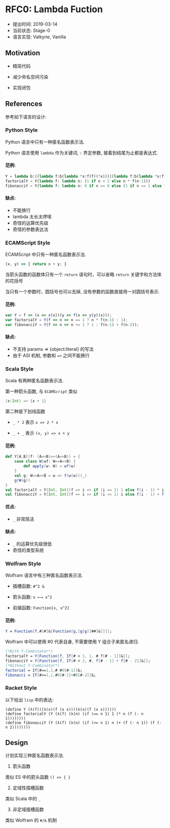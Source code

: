 RFC0: Lambda Fuction
====================

- 提出时间: 2019-03-14
- 当前状态: Stage-0
- 语言实现: Valkyrie, Vanilla

## Motivation

- 精简代码

- 减少命名空间污染

- 实现闭包

## References

参考如下语言的设计:

### Python Style

Python 语言中只有一种匿名函数表示法.

Python 语言使用 `lambda` 作为关键词, `:` 界定参数, 接着到结尾为止都是表达式.

#### 范例:

```python
Y = lambda b:((lambda f:b(lambda *x:f(f)(*x)))((lambda f:b(lambda *x:f(f)(*x)))))
factorialY = Y(lambda f: lambda n: (1 if n < 2 else n * f(n-1)))
fibonacciY = Y(lambda f: lambda n: 0 if n == 0 else (1 if n == 1 else f(n-1) + f(n-2)))
```

#### 缺点:
 - 不能换行
 - lambda 太长太啰嗦
 - 奇怪的运算优先级
 - 奇怪的参数表达法

### ECAMScript Style

ECAMScript 中只有一种匿名函数表示法.

```javascript
(x, y) => { return x + y; }
```

当箭头函数的函数体只有一个 `return` 语句时，可以省略 `return` 关键字和方法体的花括号

当只有一个参数时，圆括号也可以去掉, 没有参数的函数直接用一对圆括号表示.

#### 范例:

```javascript
var Y = f => (x => x(x))(y => f(x => y(y)(x)));
var factorialY = Y(f => n => n == 1 ? n * f(n-1) : 1);
var fibonacciY = Y(f => n => n <= 1 ? 1 : f(n-1) + f(n-2));
```

#### 缺点:
 - 不支持 params => {object:literal} 的写法
 - 由于 ASI 机制, 参数和 `=>` 之间不能换行

### Scala Style

Scala 有两种匿名函数表示法.

第一种箭头函数, 与 `ECAMScript` 类似

```scala
(x:Int) => {x + 1}
```

第二种是下划线函数

- `_ * 2` 表示 `x => 2 * x`

- `_ + _` 表示 `(x, y) => x + y`

#### 范例:
```scala
def Y[A,B](f: (A=>B)=>(A=>B)) = {
	case class W(wf: W=>A=>B) {
		def apply(w: W) = wf(w)
	}
	val g: W=>A=>B = w => f(w(w))(_)
	g(W(g))
}
val factorialY = Y[Int, Int](f => i => if (i == 1) 1 else f(i - 1) * i)
val fibonacciY = Y[Int, Int](f => i => if (i <= 1) i else f(i - 1) + f(i - 2))
```

#### 优点:
 - `_` 非常简洁

#### 缺点:
 - `_` 的运算优先级很低
 - 奇怪的类型系统

### Wolfram Style

Wolfram 语言中有三种匿名函数表示法.

- 插槽函数: `#^2 &`

- 箭头函数: `x ⟼ x^2`

- 前缀函数: `Function[x, x^2]`

#### 范例:

```mathematica
Y = Function[f,#[#]&[Function[g,[g[g][##]&]]]];
```

Wolfram 中可以使用 #0 代表自身, 不需要使用 Y 组合子来匿名递归.

```mathematica
(*With Y-Combinator*)
factorialY = Y[Function[f, If[# < 1, 1, # f[# - 1]]&]];
fibonacciY = Y[Function[f, If[# < 2, #, f[# - 1] + f[# - 2]]&]];
(*Without Y-Combinator*)
factorial = If[#==1,1,# #0[#-1]]&;
fibonacci = If[#<=1,1,#0[#-1]+#0[#-2]]&;
```

### Racket Style

以下给出 `lisp` 中的表达:

```racket
(define Y (λ(f)((λ(x)(f (x x)))(λ(x)(f (x x))))))
(define factorialY (Y (λ(f) (λ(n) (if (== n 1) 1 (* n (f (- n 1))))))))
(define fibonacciY (Y (λ(f) (λ(n) (if (<= n 1) n (+ (f (- n 1)) (f (- n 2))))))))
```

## Design

计划实现三种匿名函数表示法.

1. 箭头函数

类似 ES 中的箭头函数 `() => { }`

2. 定域性插槽函数

类似 Scala 中的 `_`

3. 非定域插槽函数

类似 Wolfram 的 `#/&` 机制
